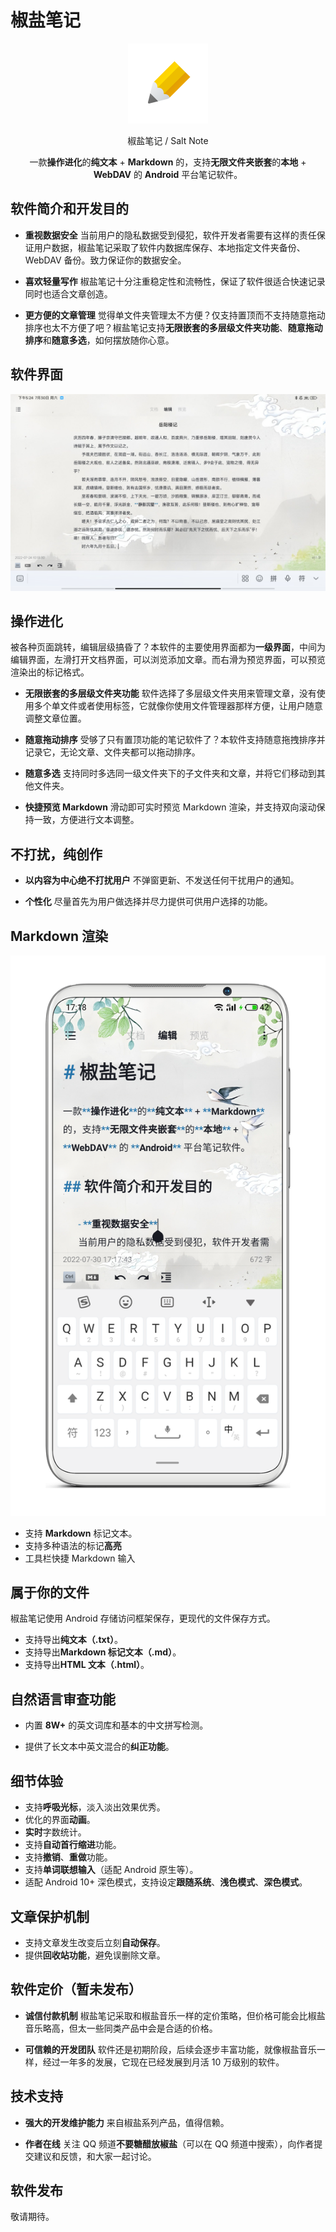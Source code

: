 # 椒盐笔记

<div align="center">
<img width="128" height="128" src="./src/ic_launcher-playstore.png"/>  
  
椒盐笔记 / Salt Note

一款**操作进化**的**纯文本** + **Markdown** 的，支持**无限文件夹嵌套**的**本地** + **WebDAV** 的 **Android** 平台笔记软件。
</div>

## 软件简介和开发目的

- **重视数据安全**
当前用户的隐私数据受到侵犯，软件开发者需要有这样的责任保证用户数据，椒盐笔记采取了软件内数据库保存、本地指定文件夹备份、WebDAV 备份。致力保证你的数据安全。

- **喜欢轻量写作**
椒盐笔记十分注重稳定性和流畅性，保证了软件很适合快速记录同时也适合文章创造。

- **更方便的文章管理**
觉得单文件夹管理太不方便？仅支持置顶而不支持随意拖动排序也太不方便了吧？椒盐笔记支持**无限嵌套的多层级文件夹功能**、**随意拖动排序**和**随意多选**，如何摆放随你心意。

## 软件界面

![Pad](./src/screen_pad.jpg)

## 操作进化

被各种页面跳转，编辑层级搞昏了？本软件的主要使用界面都为**一级界面**，中间为编辑界面，左滑打开文档界面，可以浏览添加文章。而右滑为预览界面，可以预览渲染出的标记格式。

- **无限嵌套的多层级文件夹功能**
软件选择了多层级文件夹用来管理文章，没有使用多个单文件或者使用标签，它就像你使用文件管理器那样方便，让用户随意调整文章位置。

- **随意拖动排序**
受够了只有置顶功能的笔记软件了？本软件支持随意拖拽排序并记录它，无论文章、文件夹都可以拖动排序。

- **随意多选**
支持同时多选同一级文件夹下的子文件夹和文章，并将它们移动到其他文件夹。

- **快捷预览 Markdown**
滑动即可实时预览 Markdown 渲染，并支持双向滚动保持一致，方便进行文本调整。

## 不打扰，纯创作

- **以内容为中心绝不打扰用户**
不弹窗更新、不发送任何干扰用户的通知。

- **个性化**
尽量首先为用户做选择并尽力提供可供用户选择的功能。


## Markdown 渲染

![Pad](./src/screen_phone.png)

- 支持 **Markdown** 标记文本。
- 支持多种语法的标记**高亮**
- 工具栏快捷 Markdown 输入

## 属于你的文件

椒盐笔记使用 Android 存储访问框架保存，更现代的文件保存方式。

- 支持导出**纯文本（.txt）**。
- 支持导出**Markdown 标记文本（.md）**。
- 支持导出**HTML 文本（.html）**。

## 自然语言审查功能

- 内置 **8W+** 的英文词库和基本的中文拼写检测。

- 提供了长文本中英文混合的**纠正功能**。

## 细节体验

- 支持**呼吸光标**，淡入淡出效果优秀。
- 优化的界面**动画**。
- **实时**字数统计。
- 支持**自动首行缩进**功能。
- 支持**撤销**、**重做**功能。
- 支持**单词联想输入**（适配 Android 原生等）。
- 适配 Android 10+ 深色模式，支持设定**跟随系统**、**浅色模式**、**深色模式**。

## 文章保护机制

- 支持文章发生改变后立刻**自动保存**。
- 提供**回收站功能**，避免误删除文章。

## 软件定价（暂未发布）

- **诚信付款机制**
椒盐笔记采取和椒盐音乐一样的定价策略，但价格可能会比椒盐音乐略高，但太一些同类产品中会是合适的价格。

- **可信赖的开发团队**
软件还是初期阶段，后续会逐步丰富功能，就像椒盐音乐一样，经过一年多的发展，它现在已经发展到月活 10 万级别的软件。

## 技术支持

- **强大的开发维护能力**
来自椒盐系列产品，值得信赖。

- **作者在线**
关注 QQ 频道**不要糖醋放椒盐**（可以在 QQ 频道中搜索），向作者提交建议和反馈，和大家一起讨论。

## 软件发布

敬请期待。